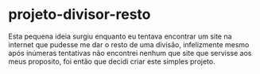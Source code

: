 # projeto-divisor-resto
 Esta pequena ideia surgiu enquanto eu tentava encontrar um site na internet que pudesse me dar o resto de uma divisão, infelizmente mesmo após inúmeras tentativas não encontrei nenhum que site que servisse aos meus proposito, foi então que decidi criar este simples projeto.
